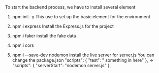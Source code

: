 To start the backend process, we have to install several element
1. npm init -y
This use to set up the basic element for the environment

2. npm i express
Install the Express.js for the project

3. npm i faker
install the fake data 

4. npm i cors

5. npm i --save-dev nodemon
install the live server for server.js
You can change the package.json 
  "scripts": {
    "test": " something in here"
  },
  =>
    "scripts": {
    "serverStart": "nodemon server.js"
  },